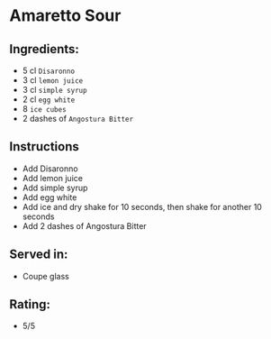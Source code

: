 # Amaretto Sour

## Ingredients:
- 5 cl `Disaronno`
- 3 cl `lemon juice`
- 3 cl `simple syrup`
- 2 cl `egg white`
- 8 `ice cubes`
- 2 dashes of `Angostura Bitter`

## Instructions
- Add Disaronno
- Add lemon juice
- Add simple syrup
- Add egg white
- Add ice and dry shake for 10 seconds, then shake for another 10 seconds
- Add 2 dashes of Angostura Bitter

## Served in:
- Coupe glass

## Rating:
- 5/5
